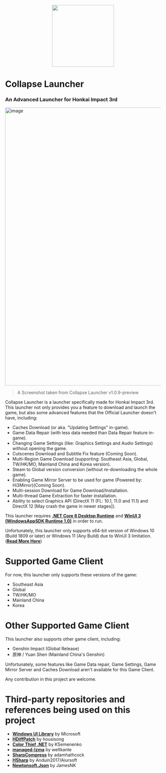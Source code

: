 <p align="Center">
  <img width="200px" src="https://user-images.githubusercontent.com/30566970/157742052-603a7fd8-1894-4af4-bebc-356a528c10ab.svg">
</p>

# Collapse Launcher
### An Advanced Launcher for Honkai Impact 3rd

<p align="Left">
  <img width="900px" alt="image" src="https://user-images.githubusercontent.com/30566970/157757321-b97f23c0-cd8b-4176-9bda-099f756c7d72.png">
</p>

> A Screenshot taken from Collapse Launcher v1.0.9-preview

Collapse Launcher is a launcher specifically made for Honkai Impact 3rd. This launcher not only provides you a feature to download and launch the game, but also some advanced features that the Official Launcher doesn't have, including:
* Caches Download (or aka. "Updating Settings" in-game).
* Game Data Repair (with less data needed than Data Repair feature in-game).
* Changing Game Settings (like: Graphics Settings and Audio Settings) without opening the game.
* Cutscenes Download and Subtitle Fix feature (Coming Soon).
* Multi-Region Game Download (supporting: Southeast Asia, Global, TW/HK/MO, Mainland China and Korea version).
* Steam to Global version conversion (without re-downloading the whole game).
* Enabling Game Mirror Server to be used for game (Powered by: Hi3Mirror)(Coming Soon).
* Multi-session Download for Game Download/Installation.
* Multi-thread Game Extraction for faster installation.
* Ability to select Graphics API (DirectX 11 (FL: 10.1, 11.0 and 11.1) and DirectX 12 [May crash the game in newer stages]).

This launcher requires [**.NET Core 6 Desktop Runtime**](https://dotnet.microsoft.com/en-us/download/dotnet/thank-you/runtime-desktop-6.0.3-windows-x64-installer) and [**WinUI 3 (WindowsAppSDK Runtime 1.0)**](https://github.com/neon-nyan/CollapseLauncher/releases/download/CL-v1.0.7-pre/prequesties-20220204.7z) in order to run.

Unfortunately, this launcher only supports x64-bit version of Windows 10 (Build 1809 or later) or Windows 11 (Any Build) due to WinUI 3 limitation. ([**Read More Here**](https://microsoft.github.io/microsoft-ui-xaml/about.html))
 
# Supported Game Client
For now, this launcher only supports these versions of the game:
* Southeast Asia
* Global
* TW/HK/MO
* Mainland China
* Korea

# Other Supported Game Client
This launcher also supports other game client, including:
* Genshin Impact (Global Release)
* 原神 / Yuan Shen (Mainland China's Genshin)

Unfortunately, some features like Game Data repair, Game Settings, Game Mirror Server and Caches Download aren't available for this Game Client.

Any contribution in this project are welcome.

# Third-party repositories and references being used on this project
- [**Windows UI Library**](https://github.com/microsoft/microsoft-ui-xaml) by Microsoft
- [**HDiffPatch**](https://github.com/sisong/HDiffPatch) by housisong
- [**Color Thief .NET**](https://github.com/KSemenenko/ColorThief) by KSemenenko
- [**managed-lzma**](https://github.com/weltkante/managed-lzma) by weltkante
- [**SharpCompress**](https://github.com/adamhathcock/sharpcompress) by adamhathcock
- [**HSharp**](https://github.com/Anduin2017/HSharp) by Anduin2017/Aiursoft
- [**Newtonsoft.Json**](https://github.com/JamesNK/Newtonsoft.Json) by JamesNK
